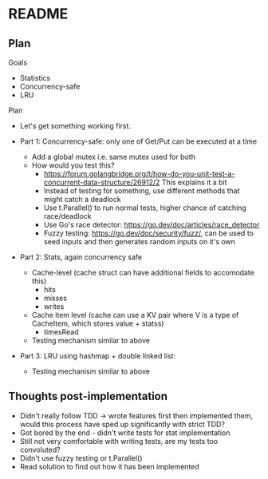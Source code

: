# README

## Plan

Goals

- Statistics
- Concurrency-safe
- LRU

Plan

- Let's get something working first.
- Part 1: Concurrency-safe: only one of Get/Put can be executed at a time
    - Add a global mutex i.e. same mutex used for both
    - How would you test this?
        - https://forum.golangbridge.org/t/how-do-you-unit-test-a-concurrent-data-structure/26912/2 This explains it a bit
        - Instead of testing for something, use different methods that might catch a deadlock
        - Use t.Parallel() to run normal tests, higher chance of catching race/deadlock
        - Use Go's race detector: https://go.dev/doc/articles/race_detector
        - Fuzzy testing: https://go.dev/doc/security/fuzz/, can be used to seed inputs and then generates random inputs on it's own

- Part 2: Stats, again concurrency safe
    - Cache-level (cache struct can have additional fields to accomodate this)
        - hits
        - misses
        - writes
    - Cache item level (cache can use a KV pair where V is a type of CacheItem, which stores value + statss)
        - timesRead
    - Testing mechanism similar to above
- Part 3: LRU using hashmap + double linked list:
    - Testing mechanism similar to above


## Thoughts post-implementation

- Didn't really follow TDD -> wrote features first then implemented them, would this process have sped up significantly with strict TDD?
- Got bored by the end - didn't write tests for stat implementation
- Still not very comfortable with writing tests, are my tests too convoluted?
- Didn't use fuzzy testing or t.Parallel()
- Read solution to find out how it has been implemented
